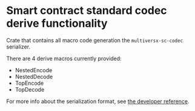 # Smart contract standard codec derive functionality

Crate that contains all macro code generation the `multiversx-sc-codec` serializer.

There are 4 derive macros currently provided:
* NestedEncode
* NestedDecode
* TopEncode
* TopDecode

For more info about the serialization format, see [the developer reference](https://docs.multiversx.com/developers/developer-reference/elrond-serialization-format/).
